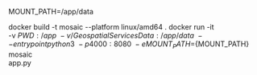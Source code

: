 MOUNT_PATH=/app/data

docker build -t mosaic --platform linux/amd64 .
docker run -it \
    -v $PWD:/app \
    -v /GeospatialServicesData:/app/data \
    --entrypoint python3 \
    -p 4000:8080 \
    -e MOUNT_PATH=${MOUNT_PATH} \
    mosaic \
    app.py